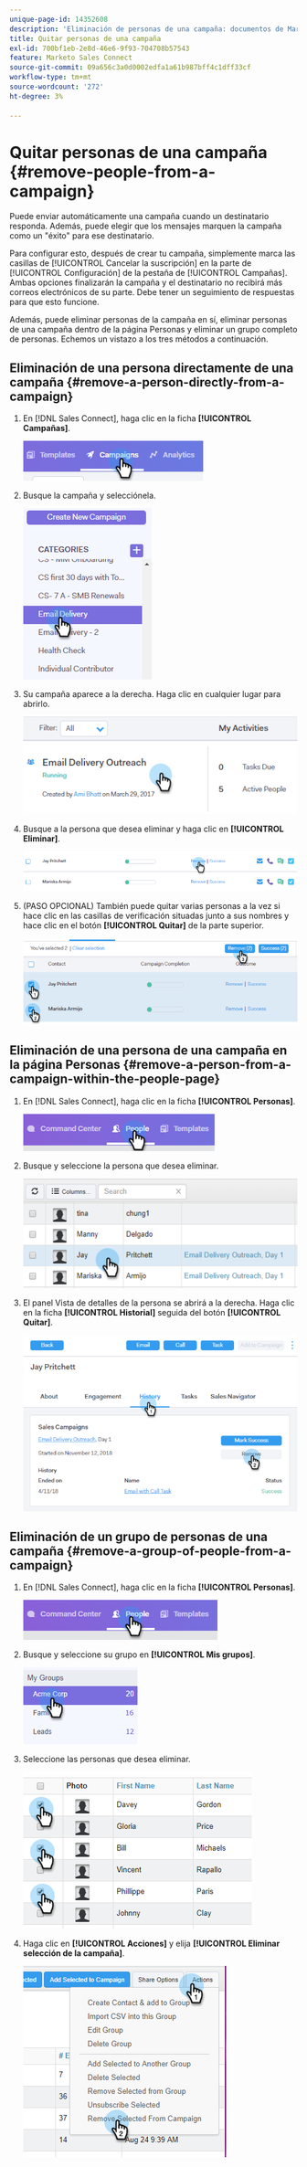 ```yaml
---
unique-page-id: 14352608
description: 'Eliminación de personas de una campaña: documentos de Marketo, documentación del producto'
title: Quitar personas de una campaña
exl-id: 700bf1eb-2e8d-46e6-9f93-704708b57543
feature: Marketo Sales Connect
source-git-commit: 09a656c3a0d0002edfa1a61b987bff4c1dff33cf
workflow-type: tm+mt
source-wordcount: '272'
ht-degree: 3%

---
```


# Quitar personas de una campaña {#remove-people-from-a-campaign}

Puede enviar automáticamente una campaña cuando un destinatario responda. Además, puede elegir que los mensajes marquen la campaña como un &quot;éxito&quot; para ese destinatario.

Para configurar esto, después de crear tu campaña, simplemente marca las casillas de [!UICONTROL Cancelar la suscripción] en la parte de [!UICONTROL Configuración] de la pestaña de [!UICONTROL Campañas]. Ambas opciones finalizarán la campaña y el destinatario no recibirá más correos electrónicos de su parte. Debe tener un seguimiento de respuestas para que esto funcione.

Además, puede eliminar personas de la campaña en sí, eliminar personas de una campaña dentro de la página Personas y eliminar un grupo completo de personas. Echemos un vistazo a los tres métodos a continuación.

## Eliminación de una persona directamente de una campaña {#remove-a-person-directly-from-a-campaign}

1. En [!DNL Sales Connect], haga clic en la ficha **[!UICONTROL Campañas]**.

   ![](assets/one.png)

1. Busque la campaña y selecciónela.

   ![](assets/two.png)

1. Su campaña aparece a la derecha. Haga clic en cualquier lugar para abrirlo.

   ![](assets/three.png)

1. Busque a la persona que desea eliminar y haga clic en **[!UICONTROL Eliminar]**.

   ![](assets/four.png)

1. (PASO OPCIONAL) También puede quitar varias personas a la vez si hace clic en las casillas de verificación situadas junto a sus nombres y hace clic en el botón **[!UICONTROL Quitar]** de la parte superior.

   ![](assets/five.png)

## Eliminación de una persona de una campaña en la página Personas {#remove-a-person-from-a-campaign-within-the-people-page}

1. En [!DNL Sales Connect], haga clic en la ficha **[!UICONTROL Personas]**.

   ![](assets/one-a.png)

1. Busque y seleccione la persona que desea eliminar.

   ![](assets/two-a.png)

1. El panel Vista de detalles de la persona se abrirá a la derecha. Haga clic en la ficha **[!UICONTROL Historial]** seguida del botón **[!UICONTROL Quitar]**.

   ![](assets/three-a.png)

## Eliminación de un grupo de personas de una campaña {#remove-a-group-of-people-from-a-campaign}

1. En [!DNL Sales Connect], haga clic en la ficha **[!UICONTROL Personas]**.

   ![](assets/one-b.png)

1. Busque y seleccione su grupo en **[!UICONTROL Mis grupos]**.

   ![](assets/two-b.png)

1. Seleccione las personas que desea eliminar.

   ![](assets/three-b.png)

1. Haga clic en **[!UICONTROL Acciones]** y elija **[!UICONTROL Eliminar selección de la campaña]**.

   ![](assets/four-b.png)
